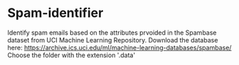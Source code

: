 # Spam-identifier
Identify spam emails based on the attributes prvoided in the Spambase dataset from UCI Machine Learning Repository.
Download the database here: https://archive.ics.uci.edu/ml/machine-learning-databases/spambase/
Choose the folder with the extension '.data'
